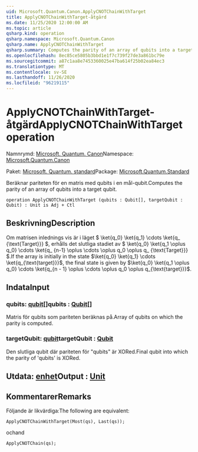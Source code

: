 ```yaml
---
uid: Microsoft.Quantum.Canon.ApplyCNOTChainWithTarget
title: ApplyCNOTChainWithTarget-åtgärd
ms.date: 11/25/2020 12:00:00 AM
ms.topic: article
qsharp.kind: operation
qsharp.namespace: Microsoft.Quantum.Canon
qsharp.name: ApplyCNOTChainWithTarget
qsharp.summary: Computes the parity of an array of qubits into a target qubit.
ms.openlocfilehash: 8ec85ce5805b3bbd1e1f7c739f27de3a861bc79e
ms.sourcegitcommit: a87c1aa8e7453360025e47ba614f25b02ea84ec3
ms.translationtype: MT
ms.contentlocale: sv-SE
ms.lasthandoff: 11/26/2020
ms.locfileid: "96219115"
---
```

# <a name="applycnotchainwithtarget-operation"></a><span data-ttu-id="f2bec-102">ApplyCNOTChainWithTarget-åtgärd</span><span class="sxs-lookup"><span data-stu-id="f2bec-102">ApplyCNOTChainWithTarget operation</span></span>

<span data-ttu-id="f2bec-103">Namnrymd: [Microsoft. Quantum. Canon](xref:Microsoft.Quantum.Canon)</span><span class="sxs-lookup"><span data-stu-id="f2bec-103">Namespace: [Microsoft.Quantum.Canon](xref:Microsoft.Quantum.Canon)</span></span>

<span data-ttu-id="f2bec-104">Paket: [Microsoft. Quantum. standard](https://nuget.org/packages/Microsoft.Quantum.Standard)</span><span class="sxs-lookup"><span data-stu-id="f2bec-104">Package: [Microsoft.Quantum.Standard](https://nuget.org/packages/Microsoft.Quantum.Standard)</span></span>


<span data-ttu-id="f2bec-105">Beräknar pariteten för en matris med qubits i en mål-qubit.</span><span class="sxs-lookup"><span data-stu-id="f2bec-105">Computes the parity of an array of qubits into a target qubit.</span></span>

```qsharp
operation ApplyCNOTChainWithTarget (qubits : Qubit[], targetQubit : Qubit) : Unit is Adj + Ctl
```


## <a name="description"></a><span data-ttu-id="f2bec-106">Beskrivning</span><span class="sxs-lookup"><span data-stu-id="f2bec-106">Description</span></span>

<span data-ttu-id="f2bec-107">Om matrisen inlednings vis är i läget $ \ket{q_0} \ket{q_1} \cdots \ket{q_ {\text{Target}}} $, erhålls det slutliga stadiet av $ \ket{q_0} \ket{q_1 \oplus q_0} \cdots \ket{q_ {n-1} \oplus \cdots \oplus q_0 \oplus q_ {\text{Target}}} $.</span><span class="sxs-lookup"><span data-stu-id="f2bec-107">If the array is initially in the state $\ket{q_0} \ket{q_1} \cdots \ket{q_{\text{target}}}$, the final state is given by $\ket{q_0} \ket{q_1 \oplus q_0} \cdots \ket{q_{n - 1} \oplus \cdots \oplus q_0 \oplus q_{\text{target}}}$.</span></span>

## <a name="input"></a><span data-ttu-id="f2bec-108">Indata</span><span class="sxs-lookup"><span data-stu-id="f2bec-108">Input</span></span>

### <a name="qubits--qubit"></a><span data-ttu-id="f2bec-109">qubits: [qubit](xref:microsoft.quantum.lang-ref.qubit)[]</span><span class="sxs-lookup"><span data-stu-id="f2bec-109">qubits : [Qubit](xref:microsoft.quantum.lang-ref.qubit)[]</span></span>

<span data-ttu-id="f2bec-110">Matris för qubits som pariteten beräknas på.</span><span class="sxs-lookup"><span data-stu-id="f2bec-110">Array of qubits on which the parity is computed.</span></span>


### <a name="targetqubit--qubit"></a><span data-ttu-id="f2bec-111">targetQubit: [qubit](xref:microsoft.quantum.lang-ref.qubit)</span><span class="sxs-lookup"><span data-stu-id="f2bec-111">targetQubit : [Qubit](xref:microsoft.quantum.lang-ref.qubit)</span></span>

<span data-ttu-id="f2bec-112">Den slutliga qubit där pariteten för "qubits" är XORed.</span><span class="sxs-lookup"><span data-stu-id="f2bec-112">Final qubit into which the parity of 'qubits' is XORed.</span></span>



## <a name="output--unit"></a><span data-ttu-id="f2bec-113">Utdata: [enhet](xref:microsoft.quantum.lang-ref.unit)</span><span class="sxs-lookup"><span data-stu-id="f2bec-113">Output : [Unit](xref:microsoft.quantum.lang-ref.unit)</span></span>



## <a name="remarks"></a><span data-ttu-id="f2bec-114">Kommentarer</span><span class="sxs-lookup"><span data-stu-id="f2bec-114">Remarks</span></span>

<span data-ttu-id="f2bec-115">Följande är likvärdiga:</span><span class="sxs-lookup"><span data-stu-id="f2bec-115">The following are equivalent:</span></span>

```qsharp
ApplyCNOTChainWithTarget(Most(qs), Last(qs));
```

<span data-ttu-id="f2bec-116">och</span><span class="sxs-lookup"><span data-stu-id="f2bec-116">and</span></span>

```qsharp
ApplyCNOTChain(qs);
```